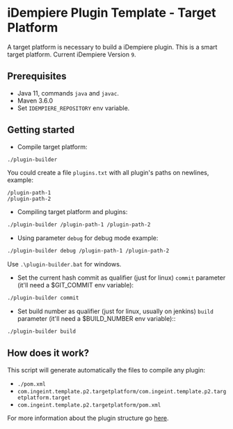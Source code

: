 # iDempiere Plugin Template - Target Platform

A target platform is necessary to build a iDempiere plugin. This is a smart target platform. Current iDempiere Version `9`.

## Prerequisites

- Java 11, commands `java` and `javac`.
- Maven 3.6.0
- Set `IDEMPIERE_REPOSITORY` env variable.

## Getting started

- Compile target platform:

```bash
./plugin-builder
```

You could create a file `plugins.txt` with all plugin's paths on newlines, example:

```
/plugin-path-1
/plugin-path-2
```

- Compiling target platform and plugins:

```bash
./plugin-builder /plugin-path-1 /plugin-path-2
```

- Using parameter `debug` for debug mode example:

```bash
./plugin-builder debug /plugin-path-1 /plugin-path-2
```

Use `.\plugin-builder.bat` for windows.

- Set the current hash commit as qualifier (just for linux) `commit` parameter (it'll need a $GIT_COMMIT env variable):

```bash
./plugin-builder commit
```

- Set build number as qualifier (just for linux, usually on jenkins) `build` parameter (it'll need a $BUILD_NUMBER env variable)::

```bash
./plugin-builder build
```

## How does it work?

This script will generate automatically the files to compile any plugin:

-  `./pom.xml`
- `com.ingeint.template.p2.targetplatform/com.ingeint.template.p2.targetplatform.target`
- `com.ingeint.template.p2.targetplatform/pom.xml`

For more information about the plugin structure go [here](https://github.com/globalqss/globalqss-idempiere-lco).
